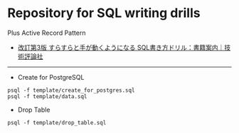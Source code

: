 # Repository for SQL writing drills
Plus Active Record Pattern
- [改訂第3版 すらすらと手が動くようになる SQL書き方ドリル：書籍案内｜技術評論社](https://gihyo.jp/book/2016/978-4-7741-8066-3)

----
- Create for PostgreSQL
```
psql -f template/create_for_postgres.sql
psql -f template/data.sql
```

- Drop Table
```
psql -f template/drop_table.sql
```
